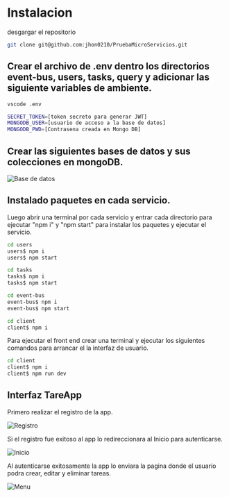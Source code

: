 # Instalacion

desgargar el repositorio

```bash
git clone git@github.com:jhon0210/PruebaMicroServicios.git 
```


## Crear el archivo de .env dentro los directorios event-bus, users, tasks, query y adicionar las siguiente variables de ambiente.

```bash
vscode .env

SECRET_TOKEN=[token secreto para generar JWT]
MONGODB_USER=[usuario de acceso a la base de datos]
MONGODB_PWD=[Contrasena creada en Mongo DB]
```


## Crear las siguientes bases de datos y sus colecciones en mongoDB.

![Base de datos](https://raw.githubusercontent.com/jhon0210/PruebaMicroServicios/main/docs/Base_de_datos.jpeg)


## Instalado paquetes en cada servicio.

Luego abrir una terminal por cada servicio y entrar cada directorio para ejecutar "npm i" y "npm start" para instalar los paquetes y ejecutar el servicio.

```bash
cd users
users$ npm i
users$ npm start

cd tasks
tasks$ npm i
tasks$ npm start

cd event-bus
event-bus$ npm i
event-bus$ npm start

cd client
client$ npm i
```

Para ejecutar el front end crear una terminal y ejecutar los siguientes comandos para arrancar el la interfaz de usuario.


```bash
cd client
client$ npm i
client$ npm run dev
```


## Interfaz TareApp

Primero realizar el registro de la app.

![Registro](https://github.com/jhon0210/PruebaMicroServicios/blob/main/docs/RegisterUser.jpeg)


Si el registro fue exitoso al app lo redireccionara al Inicio para autenticarse.

![Inicio](https://raw.githubusercontent.com/jhon0210/PruebaMicroServicios/main/docs/Login.jpeg)

Al autenticarse exitosamente la app lo enviara la pagina donde el usuario podra crear, editar y eliminar tareas.

![Menu](https://github.com/jhon0210/PruebaMicroServicios/blob/main/docs/MenuCrud.jpeg)
